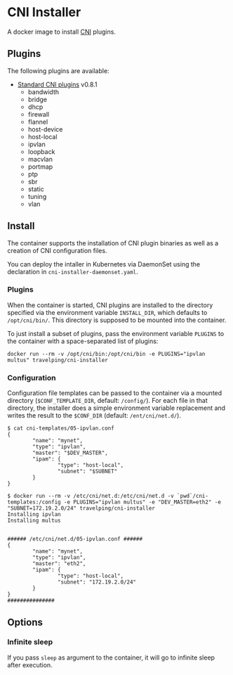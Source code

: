 # CNI Installer

A docker image to install [CNI](https://github.com/containernetworking/cni) plugins.

## Plugins

The following plugins are available:

- [Standard CNI plugins](https://github.com/containernetworking/plugins) v0.8.1
  - bandwidth
  - bridge
  - dhcp
  - firewall
  - flannel
  - host-device
  - host-local
  - ipvlan
  - loopback
  - macvlan
  - portmap
  - ptp
  - sbr
  - static
  - tuning
  - vlan

## Install

The container supports the installation of CNI plugin binaries as well as a
creation of CNI configuration files.

You can deploy the intaller in Kubernetes via DaemonSet using the declaration
in `cni-installer-daemonset.yaml`.

### Plugins

When the container is started, CNI plugins are installed to the directory
specified via the environment variable `INSTALL_DIR`, which defaults to
`/opt/cni/bin/`. This directory is supposed to be mounted into the container.

To just install a subset of plugins, pass the environment variable `PLUGINS`
to the container with a space-separated list of plugins:

```shell
docker run --rm -v /opt/cni/bin:/opt/cni/bin -e PLUGINS="ipvlan multus" travelping/cni-installer
```

### Configuration

Configuration file templates can be passed to the container via a mounted
directory (`$CONF_TEMPLATE_DIR`, default: `/config/`). For each file in that
directory, the installer does a simple environment variable replacement and
writes the result to the `$CONF_DIR` (default: `/ent/cni/net.d/`).

```shell
$ cat cni-templates/05-ipvlan.conf
{
        "name": "mynet",
        "type": "ipvlan",
        "master": "$DEV_MASTER",
        "ipam": {
                "type": "host-local",
                "subnet": "$SUBNET"
        }
}

$ docker run --rm -v /etc/cni/net.d:/etc/cni/net.d -v `pwd`/cni-templates:/config -e PLUGINS="ipvlan multus" -e "DEV_MASTER=eth2" -e "SUBNET=172.19.2.0/24" travelping/cni-installer
Installing ipvlan
Installing multus


###### /etc/cni/net.d/05-ipvlan.conf ######
{
        "name": "mynet",
        "type": "ipvlan",
        "master": "eth2",
        "ipam": {
                "type": "host-local",
                "subnet": "172.19.2.0/24"
        }
}
###############
```


## Options

### Infinite sleep

If you pass `sleep` as argument to the container, it will go to infinite sleep
after execution.
